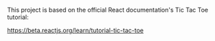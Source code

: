 This project is based on the official React documentation's Tic Tac Toe tutorial:

https://beta.reactjs.org/learn/tutorial-tic-tac-toe
